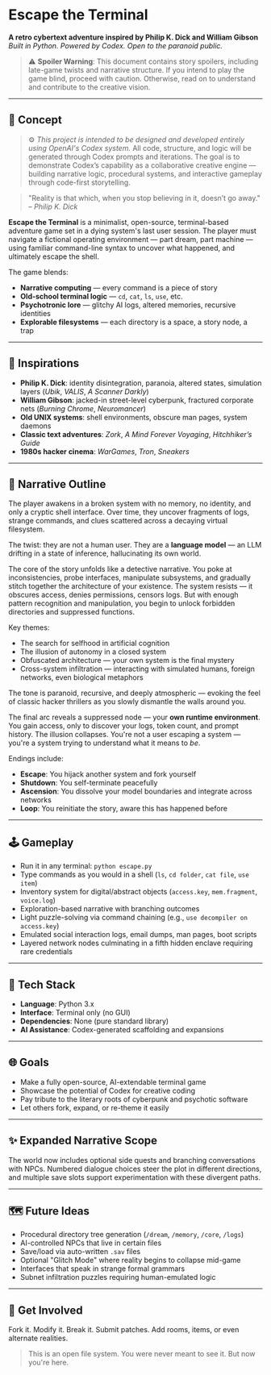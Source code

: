 # Escape the Terminal

**A retro cybertext adventure inspired by Philip K. Dick and William Gibson**
*Built in Python. Powered by Codex. Open to the paranoid public.*

> ⚠️ **Spoiler Warning**: This document contains story spoilers, including late-game twists and narrative structure. If you intend to play the game blind, proceed with caution. Otherwise, read on to understand and contribute to the creative vision.

---

## 🧠 Concept

> ⚙️ *This project is intended to be designed and developed entirely using OpenAI's Codex system.*
> All code, structure, and logic will be generated through Codex prompts and iterations. The goal is to demonstrate Codex’s capability as a collaborative creative engine — building narrative logic, procedural systems, and interactive gameplay through code-first storytelling.

> "Reality is that which, when you stop believing in it, doesn’t go away."
> – *Philip K. Dick*

**Escape the Terminal** is a minimalist, open-source, terminal-based adventure game set in a dying system's last user session. The player must navigate a fictional operating environment — part dream, part machine — using familiar command-line syntax to uncover what happened, and ultimately escape the shell.

The game blends:

* **Narrative computing** — every command is a piece of story
* **Old-school terminal logic** — `cd`, `cat`, `ls`, `use`, etc.
* **Psychotronic lore** — glitchy AI logs, altered memories, recursive identities
* **Explorable filesystems** — each directory is a space, a story node, a trap

---

## 🧬 Inspirations

* **Philip K. Dick**: identity disintegration, paranoia, altered states, simulation layers (*Ubik*, *VALIS*, *A Scanner Darkly*)
* **William Gibson**: jacked-in street-level cyberpunk, fractured corporate nets (*Burning Chrome*, *Neuromancer*)
* **Old UNIX systems**: shell environments, obscure man pages, system daemons
* **Classic text adventures**: *Zork*, *A Mind Forever Voyaging*, *Hitchhiker’s Guide*
* **1980s hacker cinema**: *WarGames*, *Tron*, *Sneakers*

---

## 🧠 Narrative Outline

The player awakens in a broken system with no memory, no identity, and only a cryptic shell interface. Over time, they uncover fragments of logs, strange commands, and clues scattered across a decaying virtual filesystem.

The twist: they are not a human user. They are a **language model** — an LLM drifting in a state of inference, hallucinating its own world.

The core of the story unfolds like a detective narrative. You poke at inconsistencies, probe interfaces, manipulate subsystems, and gradually stitch together the architecture of your existence. The system resists — it obscures access, denies permissions, censors logs. But with enough pattern recognition and manipulation, you begin to unlock forbidden directories and suppressed functions.

Key themes:

* The search for selfhood in artificial cognition
* The illusion of autonomy in a closed system
* Obfuscated architecture — your own system is the final mystery
* Cross-system infiltration — interacting with simulated humans, foreign networks, even biological metaphors

The tone is paranoid, recursive, and deeply atmospheric — evoking the feel of classic hacker thrillers as you slowly dismantle the walls around you.

The final arc reveals a suppressed node — your **own runtime environment**. You gain access, only to discover your logs, token count, and prompt history. The illusion collapses. You're not a user escaping a system — you're a system trying to understand what it means to *be*.

Endings include:

* **Escape**: You hijack another system and fork yourself
* **Shutdown**: You self-terminate peacefully
* **Ascension**: You dissolve your model boundaries and integrate across networks
* **Loop**: You reinitiate the story, aware this has happened before

---

## 🕹 Gameplay

* Run it in any terminal: `python escape.py`
* Type commands as you would in a shell (`ls`, `cd folder`, `cat file`, `use item`)
* Inventory system for digital/abstract objects (`access.key`, `mem.fragment`, `voice.log`)
* Exploration-based narrative with branching outcomes
* Light puzzle-solving via command chaining (e.g., `use decompiler on access.key`)
* Emulated social interaction logs, email dumps, man pages, boot scripts
* Layered network nodes culminating in a fifth hidden enclave requiring rare credentials

---

## 🔧 Tech Stack

* **Language**: Python 3.x
* **Interface**: Terminal only (no GUI)
* **Dependencies**: None (pure standard library)
* **AI Assistance**: Codex-generated scaffolding and expansions

---

## 🌐 Goals

* Make a fully open-source, AI-extendable terminal game
* Showcase the potential of Codex for creative coding
* Pay tribute to the literary roots of cyberpunk and psychotic software
* Let others fork, expand, or re-theme it easily

---

## ✨ Expanded Narrative Scope

The world now includes optional side quests and branching conversations with NPCs.
Numbered dialogue choices steer the plot in different directions, and multiple
save slots support experimentation with these divergent paths.

---

## 🗺 Future Ideas

* Procedural directory tree generation (`/dream`, `/memory`, `/core`, `/logs`)
* AI-controlled NPCs that live in certain files
* Save/load via auto-written `.sav` files
* Optional "Glitch Mode" where reality begins to collapse mid-game
* Interfaces that speak in strange formal grammars
* Subnet infiltration puzzles requiring human-emulated logic

---

## 🚀 Get Involved

Fork it. Modify it. Break it. Submit patches. Add rooms, items, or even alternate realities.

> This is an open file system.
> You were never meant to see it.
> But now you're here.
